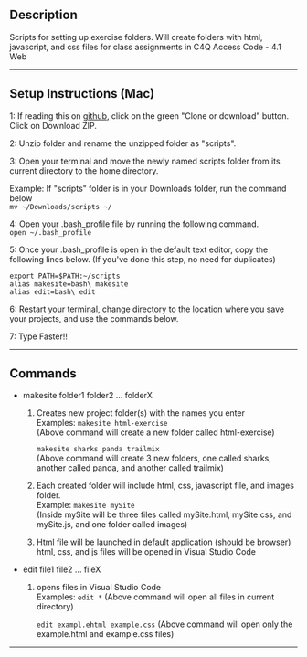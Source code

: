 Description
--- 
Scripts for setting up exercise folders. Will create folders with 
html, javascript, and css files for class assignments in 
C4Q Access Code - 4.1 Web
_________________________________________________________________________

Setup Instructions (Mac)
---
1: If reading this on [github](https://github.com/Acostill/scripts), click on
the green "Clone or download" button.
Click on Download ZIP.

2: Unzip folder and rename the unzipped folder as "scripts".

3: Open your terminal and move the newly named scripts folder from 
its current directory to the home directory.

Example: If "scripts" folder is in your Downloads folder, 
run the command below  
```mv ~/Downloads/scripts ~/```



4: Open your .bash_profile file by running the following command.  
```open ~/.bash_profile```

5: Once your .bash_profile is open in the default text editor, copy the 
following lines below. (If you've done this step, no need for duplicates)  
```
export PATH=$PATH:~/scripts
alias makesite=bash\ makesite
alias edit=bash\ edit
```
6: Restart your terminal, change directory to the location where you save
your projects, and use the commands below.

7: Type Faster!!
_________________________________________________________________________

Commands
---
* makesite folder1 folder2 ... folderX
    1. Creates new project folder(s) with the names you enter  
    Examples: 
        ```makesite html-exercise```  
        (Above command will create a 
        new folder called html-exercise)
        
        ```makesite sharks panda trailmix```  
        (Above command will create 3 new folders, one called 
        sharks, another called panda, and another called trailmix)

    2. Each created folder will include html, css, javascript file,
       and images folder.  
    Example:
        ```makesite mySite```  
        (Inside mySite will be three files called mySite.html, 
        mySite.css, and mySite.js, and one folder called images)


    3. Html file will be launched in default application (should be browser)
    html, css, and js files will be opened in Visual Studio Code

* edit file1 file2 ... fileX
    1. opens files in Visual Studio Code  
    Examples:
        ```edit *```
        (Above command will open all files in current directory)

        ```edit exampl.ehtml example.css```
        (Above command will open only the 
        example.html and example.css files)
_________________________________________________________________________